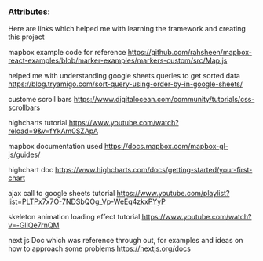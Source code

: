 ### Attributes:

Here are links which helped me with learning the framework and creating this project

mapbox example code for reference
https://github.com/rahsheen/mapbox-react-examples/blob/marker-examples/markers-custom/src/Map.js 

helped me with understanding google sheets queries to get sorted data
https://blog.tryamigo.com/sort-query-using-order-by-in-google-sheets/

custome scroll bars
https://www.digitalocean.com/community/tutorials/css-scrollbars

highcharts tutorial
https://www.youtube.com/watch?reload=9&v=fYkAm0SZApA

mapbox documentation used
https://docs.mapbox.com/mapbox-gl-js/guides/

highchart doc
https://www.highcharts.com/docs/getting-started/your-first-chart

ajax call to google sheets tutorial
https://www.youtube.com/playlist?list=PLTPx7x7O-7NDSbQOg_Vp-WeEq4zkxPYyP

skeleton animation loading effect tutorial
https://www.youtube.com/watch?v=-GlIQe7rnQM

next js Doc which was reference through out, for examples and ideas on how to approach some problems
https://nextjs.org/docs
